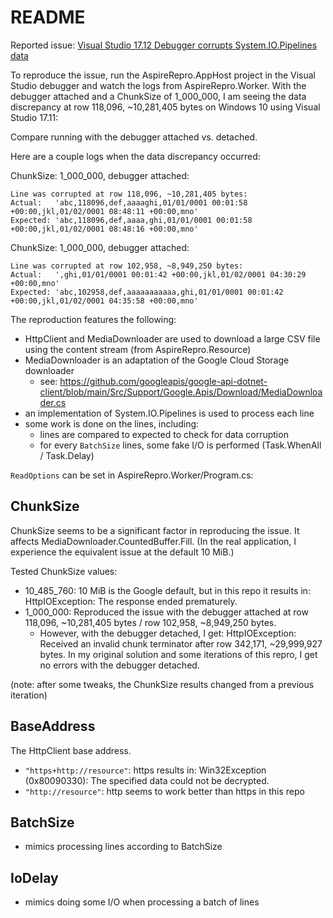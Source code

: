 # README

Reported issue: [Visual Studio 17.12 Debugger corrupts System.IO.Pipelines data](https://developercommunity.visualstudio.com/t/Visual-Studio-1712-Debugger-corrupts-Sy/10789416)

To reproduce the issue, run the AspireRepro.AppHost project in the Visual Studio debugger and watch the logs
from AspireRepro.Worker. With the debugger attached and a ChunkSize of 1_000_000, I am seeing the data discrepancy
at row 118,096, ~10,281,405 bytes on Windows 10 using Visual Studio 17.11:


Compare running with the debugger attached vs. detached.

Here are a couple logs when the data discrepancy occurred:

ChunkSize: 1_000_000, debugger attached:

```
Line was corrupted at row 118,096, ~10,281,405 bytes:
Actual:   'abc,118096,def,aaaaghi,01/01/0001 00:01:58 +00:00,jkl,01/02/0001 08:48:11 +00:00,mno'
Expected: 'abc,118096,def,aaaa,ghi,01/01/0001 00:01:58 +00:00,jkl,01/02/0001 08:48:16 +00:00,mno'
```

ChunkSize: 1_000_000, debugger attached:

```
Line was corrupted at row 102,958, ~8,949,250 bytes:
Actual:   ',ghi,01/01/0001 00:01:42 +00:00,jkl,01/02/0001 04:30:29 +00:00,mno'
Expected: 'abc,102958,def,aaaaaaaaaaa,ghi,01/01/0001 00:01:42 +00:00,jkl,01/02/0001 04:35:58 +00:00,mno'
```

The reproduction features the following:

- HttpClient and MediaDownloader are used to download a large CSV file using the content stream (from AspireRepro.Resource)
- MediaDownloader is an adaptation of the Google Cloud Storage downloader
    - see: https://github.com/googleapis/google-api-dotnet-client/blob/main/Src/Support/Google.Apis/Download/MediaDownloader.cs
- an implementation of System.IO.Pipelines is used to process each line
- some work is done on the lines, including:
    - lines are compared to expected to check for data corruption
    - for every `BatchSize` lines, some fake I/O is performed (Task.WhenAll / Task.Delay)

`ReadOptions` can be set in AspireRepro.Worker/Program.cs:

## ChunkSize

ChunkSize seems to be a significant factor in reproducing the issue. It affects MediaDownloader.CountedBuffer.Fill.
(In the real application, I experience the equivalent issue at the default 10 MiB.)

Tested ChunkSize values:

- 10_485_760: 10 MiB is the Google default, but in this repo it results in: HttpIOException: The response ended prematurely.
- 1_000_000: Reproduced the issue with the debugger attached at row 118,096, ~10,281,405 bytes / row 102,958, ~8,949,250 bytes.
    - However, with the debugger detached, I get: HttpIOException: Received an invalid chunk terminator
      after row 342,171, ~29,999,927 bytes. In my original solution and some iterations of this repro, I get no errors
      with the debugger detached.

(note: after some tweaks, the ChunkSize results changed from a previous iteration)

## BaseAddress

The HttpClient base address.

- `"https+http://resource"`: https results in: Win32Exception (0x80090330): The specified data could not be decrypted.
- `"http://resource"`: http seems to work better than https in this repo

## BatchSize

- mimics processing lines according to BatchSize

## IoDelay

- mimics doing some I/O when processing a batch of lines
